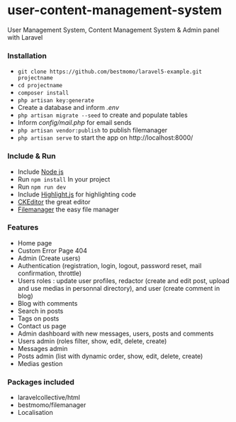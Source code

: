 # user-content-management-system

User Management System, Content Management System &amp; Admin panel with Laravel 


### Installation ###

* `git clone https://github.com/bestmomo/laravel5-example.git projectname`
* `cd projectname`
* `composer install`
* `php artisan key:generate`
* Create a database and inform *.env*
* `php artisan migrate --seed` to create and populate tables
* Inform *config/mail.php* for email sends
* `php artisan vendor:publish` to publish filemanager
* `php artisan serve` to start the app on http://localhost:8000/

### Include & Run ###
 
 * Include [Node js](https://www.nodejs.org/en/download/)
 * Run `npm install` In your project
 * Run `npm run dev`
 * Include [Highlight.js](https://highlightjs.org) for highlighting code
 * [CKEditor](http://ckeditor.com) the great editor
 * [Filemanager](https://github.com/simogeo/Filemanager) the easy file manager
 
 
 ### Features ###

* Home page
* Custom Error Page 404
* Admin (Create users)
* Authentication (registration, login, logout, password reset, mail confirmation, throttle)
* Users roles : update user profiles, redactor (create and edit post, upload and use medias in personnal directory), and user (create comment in blog)
* Blog with comments
* Search in posts
* Tags on posts
* Contact us page
* Admin dashboard with new messages, users, posts and comments
* Users admin (roles filter, show, edit, delete, create)
* Messages admin
* Posts admin (list with dynamic order, show, edit, delete, create)
* Medias gestion

### Packages included ###

* laravelcollective/html
* bestmomo/filemanager
* Localisation

